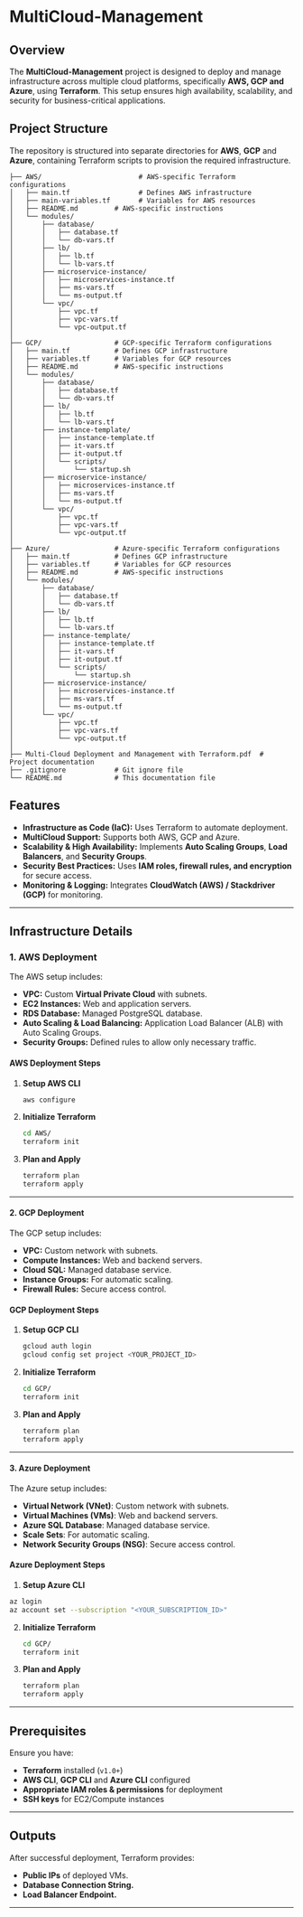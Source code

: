 # MultiCloud-Management

## Overview
The **MultiCloud-Management** project is designed to deploy and manage infrastructure across multiple cloud platforms, specifically **AWS, GCP and Azure**, using **Terraform**. This setup ensures high availability, scalability, and security for business-critical applications.

## Project Structure
The repository is structured into separate directories for **AWS**, **GCP** and **Azure**, containing Terraform scripts to provision the required infrastructure.

```
├── AWS/                        # AWS-specific Terraform configurations
│   ├── main.tf                 # Defines AWS infrastructure
│   ├── main-variables.tf       # Variables for AWS resources
│   ├── README.md         # AWS-specific instructions
│   └── modules/        
│       ├── database/
│       │   ├── database.tf
│       │   └── db-vars.tf
│       ├── lb/
│       │   ├── lb.tf
│       │   └── lb-vars.tf  
│       ├── microservice-instance/
│       │   ├── microservices-instance.tf
│       │   ├── ms-vars.tf
│       │   └── ms-output.tf  
│       └── vpc/
│           ├── vpc.tf
│           ├── vpc-vars.tf
│           └── vpc-output.tf  
│  
├── GCP/                  # GCP-specific Terraform configurations
│   ├── main.tf           # Defines GCP infrastructure
│   ├── variables.tf      # Variables for GCP resources
│   ├── README.md         # AWS-specific instructions
│   └── modules/        
│       ├── database/
│       │   ├── database.tf
│       │   └── db-vars.tf
│       ├── lb/
│       │   ├── lb.tf
│       │   └── lb-vars.tf
│       ├── instance-template/
│       │   ├── instance-template.tf
│       │   ├── it-vars.tf
│       │   ├── it-output.tf
│       │   └── scripts/
│       │       └── startup.sh
│       ├── microservice-instance/
│       │   ├── microservices-instance.tf
│       │   ├── ms-vars.tf
│       │   └── ms-output.tf  
│       └── vpc/
│           ├── vpc.tf
│           ├── vpc-vars.tf
│           └── vpc-output.tf
│
├── Azure/                # Azure-specific Terraform configurations
│   ├── main.tf           # Defines GCP infrastructure
│   ├── variables.tf      # Variables for GCP resources
│   ├── README.md         # AWS-specific instructions
│   └── modules/        
│       ├── database/
│       │   ├── database.tf
│       │   └── db-vars.tf
│       ├── lb/
│       │   ├── lb.tf
│       │   └── lb-vars.tf
│       ├── instance-template/
│       │   ├── instance-template.tf
│       │   ├── it-vars.tf
│       │   ├── it-output.tf
│       │   └── scripts/
│       │       └── startup.sh
│       ├── microservice-instance/
│       │   ├── microservices-instance.tf
│       │   ├── ms-vars.tf
│       │   └── ms-output.tf  
│       └── vpc/
│           ├── vpc.tf
│           ├── vpc-vars.tf
│           └── vpc-output.tf  
│
├── Multi-Cloud Deployment and Management with Terraform.pdf  # Project documentation
├── .gitignore            # Git ignore file
└── README.md             # This documentation file
```

## Features
- **Infrastructure as Code (IaC):** Uses Terraform to automate deployment.
- **MultiCloud Support:** Supports both AWS, GCP and Azure.
- **Scalability & High Availability:** Implements **Auto Scaling Groups**, **Load Balancers**, and **Security Groups**.
- **Security Best Practices:** Uses **IAM roles, firewall rules, and encryption** for secure access.
- **Monitoring & Logging:** Integrates **CloudWatch (AWS) / Stackdriver (GCP)** for monitoring.

---

## Infrastructure Details
### 1. AWS Deployment
The AWS setup includes:
- **VPC:** Custom **Virtual Private Cloud** with subnets.
- **EC2 Instances:** Web and application servers.
- **RDS Database:** Managed PostgreSQL database.
- **Auto Scaling & Load Balancing:** Application Load Balancer (ALB) with Auto Scaling Groups.
- **Security Groups:** Defined rules to allow only necessary traffic.

#### AWS Deployment Steps
1. **Setup AWS CLI**
   ```bash
   aws configure
   ```
2. **Initialize Terraform**
   ```bash
   cd AWS/
   terraform init
   ```
3. **Plan and Apply**
   ```bash
   terraform plan
   terraform apply
   ```

---

#### 2. GCP Deployment
The GCP setup includes:
- **VPC:** Custom network with subnets.
- **Compute Instances:** Web and backend servers.
- **Cloud SQL:** Managed database service.
- **Instance Groups:** For automatic scaling.
- **Firewall Rules:** Secure access control.

#### GCP Deployment Steps
1. **Setup GCP CLI**
   ```bash
   gcloud auth login
   gcloud config set project <YOUR_PROJECT_ID>
   ```
2. **Initialize Terraform**
   ```bash
   cd GCP/
   terraform init
   ```
3. **Plan and Apply**
   ```bash
   terraform plan
   terraform apply
   ```

---

#### 3. Azure Deployment

The Azure setup includes:

- **Virtual Network (VNet)**: Custom network with subnets.
- **Virtual Machines (VMs)**: Web and backend servers.
- **Azure SQL Database**: Managed database service.
- **Scale Sets**: For automatic scaling.
- **Network Security Groups (NSG)**: Secure access control.

#### Azure Deployment Steps

1. **Setup Azure CLI**
```sh
az login
az account set --subscription "<YOUR_SUBSCRIPTION_ID>"
```
2. **Initialize Terraform**
   ```bash
   cd GCP/
   terraform init
   ```
3. **Plan and Apply**
   ```bash
   terraform plan
   terraform apply

---

## Prerequisites
Ensure you have:
- **Terraform** installed (`v1.0+`)
- **AWS CLI**, **GCP CLI** and **Azure CLI** configured
- **Appropriate IAM roles & permissions** for deployment
- **SSH keys** for EC2/Compute instances

---

## Outputs
After successful deployment, Terraform provides:
- **Public IPs** of deployed VMs.
- **Database Connection String.**
- **Load Balancer Endpoint.**

---
